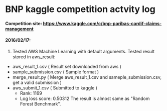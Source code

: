 # BNP kaggle competition actvity log

#### Competition site: https://www.kaggle.com/c/bnp-paribas-cardif-claims-management


#### 2016/02/17:
 1. Tested AWS Machine Learning with default arguments. Tested result stored in aws_result:
   - aws_result_1.csv ( Result set downloaded from aws )
   - sample_submission.csv ( Sample format )
   - merge_result.py ( Merge aws_result_1.csv and sameple_submission.csv, get a valid submission )
   - aws_submit_1.csv ( Submitted to kaggle )
     - Rank: 1169
     - Log loss score: 0.50312
   The result is almost same as "Random Forest Benchmark".
   
